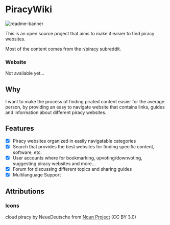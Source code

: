 # PiracyWiki

![readme-banner](https://github.com/bemo10/PiracyWiki/assets/65511906/57e2afa8-9509-4472-8e07-ca5403661099)

This is an open source project that aims to make it easier to find piracy websites.

Most of the content comes from the r/piracy subreddit.

### Website
Not available yet...

## Why

I want to make the process of finding pirated content easier for the average person, by providing an easy to navigate website that contains links, guides and information about different piracy websites.

## Features

- [x] Piracy websites organized in easily navigatable categories
- [x] Search that provides the best websites for finding specific content, software, etc.
- [x] User accounts where for bookmarking, upvoting/downvoting, suggesting piracy websites and more...
- [x] Forum for discussing different topics and sharing guides
- [x] Multilanguage Support

## Attributions

### Icons

cloud piracy by NeueDeutsche from <a href="https://thenounproject.com/browse/icons/term/cloud-piracy/" target="_blank" title="cloud piracy Icons">Noun Project</a> (CC BY 3.0)
